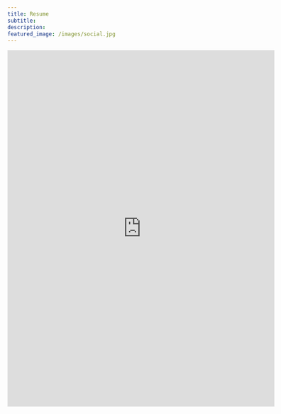 ```yaml
---
title: Resume
subtitle:
description:
featured_image: /images/social.jpg
---
```

<iframe style="border: 1px solid rgba(0, 0, 0, 0.1);" width="600" height="800" src="https://www.figma.com/embed?embed_host=share&url=https%3A%2F%2Fwww.figma.com%2Ffile%2FneYVljY1Ij6J6ZiuXhkBNU%2FHawi-Resume%3Fnode-id%3D116%253A5" allowfullscreen></iframe>
